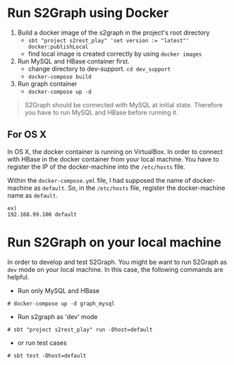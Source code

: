 <!---
/*
 * Licensed to the Apache Software Foundation (ASF) under one
 * or more contributor license agreements.  See the NOTICE file
 * distributed with this work for additional information
 * regarding copyright ownership.  The ASF licenses this file
 * to you under the Apache License, Version 2.0 (the
 * "License"); you may not use this file except in compliance
 * with the License.  You may obtain a copy of the License at
 * 
 *   http://www.apache.org/licenses/LICENSE-2.0
 * 
 * Unless required by applicable law or agreed to in writing,
 * software distributed under the License is distributed on an
 * "AS IS" BASIS, WITHOUT WARRANTIES OR CONDITIONS OF ANY
 * KIND, either express or implied.  See the License for the
 * specific language governing permissions and limitations
 * under the License.
 */
--->

# Run S2Graph using Docker

1. Build a docker image of the s2graph in the project's root directory
	- `sbt "project s2rest_play" 'set version := "latest"' docker:publishLocal`
	- find local image is created correctly by using `docker images`
2. Run MySQL and HBase container first.
	- change directory to dev-support. `cd dev_support`
	- `docker-compose build` 
3. Run graph container
	- `docker-compose up -d`

> S2Graph should be connected with MySQL at initial state. Therefore you have to run MySQL and HBase before running it.

## For OS X

In OS X, the docker container is running on VirtualBox. In order to connect with HBase in the docker container from your local machine. You have to register the IP of the docker-machine into the `/etc/hosts` file.

Within the `docker-compose.yml` file, I had supposed the name of docker-machine as `default`. So, in the `/etc/hosts` file, register the docker-machine name as `default`.

```
ex)
192.168.99.100 default
```

# Run S2Graph on your local machine

In order to develop and test S2Graph. You might be want to run S2Graph as `dev` mode on your local machine. In this case, the following commands are helpful.

- Run only MySQL and HBase

```
# docker-compose up -d graph_mysql
```

- Run s2graph as 'dev' mode

```
# sbt "project s2rest_play" run -Dhost=default
```

- or run test cases

```
# sbt test -Dhost=default
```
